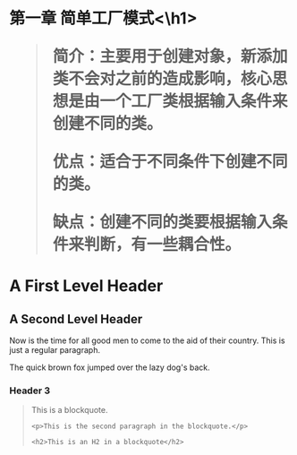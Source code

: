 <h1>第一章 简单工厂模式<\h1>
<blockquote>
	    <p>简介：主要用于创建对象，新添加类不会对之前的造成影响，核心思想是由一个工厂类根据输入条件来创建不同的类。</p>
	    <p>优点：适合于不同条件下创建不同的类。</p>
	    <p>缺点：创建不同的类要根据输入条件来判断，有一些耦合性。</p>
</blockquote>
<h1>A First Level Header</h1>

<h2>A Second Level Header</h2>

<p>Now is the time for all good men to come to
the aid of their country. This is just a
regular paragraph.</p>

<p>The quick brown fox jumped over the lazy
dog's back.</p>

<h3>Header 3</h3>

<blockquote>
    <p>This is a blockquote.</p>

    <p>This is the second paragraph in the blockquote.</p>

    <h2>This is an H2 in a blockquote</h2>
</blockquote>
